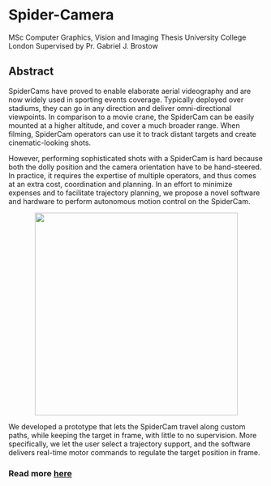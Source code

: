 # Spider-Camera  
MSc Computer Graphics, Vision and Imaging Thesis
University College London
Supervised by Pr. Gabriel J. Brostow

## Abstract  
SpiderCams have proved to enable elaborate aerial videography and are now widely used in sporting events coverage. Typically deployed over stadiums, they can go in any direction and deliver omni-directional viewpoints. In comparison to a movie crane, the SpiderCam can be easily mounted at a higher altitude, and cover a much broader range. When filming, SpiderCam operators can use it to track distant targets and create cinematic-looking shots.  

However, performing sophisticated shots with a SpiderCam is hard because both the dolly position and the camera orientation have to be hand-steered. In practice, it requires the expertise of multiple operators, and thus comes at an extra cost, coordination and planning. In an effort to minimize expenses and to facilitate trajectory planning, we propose a novel software and hardware to perform autonomous motion control on the SpiderCam.  

<p align="center"><img width="400" src ="https://raw.githubusercontent.com/germain-hug/SpiderCamera/master/imgs/overview.png" /></p>   

We developed a prototype that lets the SpiderCam travel along custom paths, while keeping the target in frame, with little to no supervision. More specifically, we let the user select a trajectory support, and the software delivers real-time motor commands to regulate the target position in frame.  

### Read more [here](https://www.hugogermain.com/360-autonomous-spidercam)
